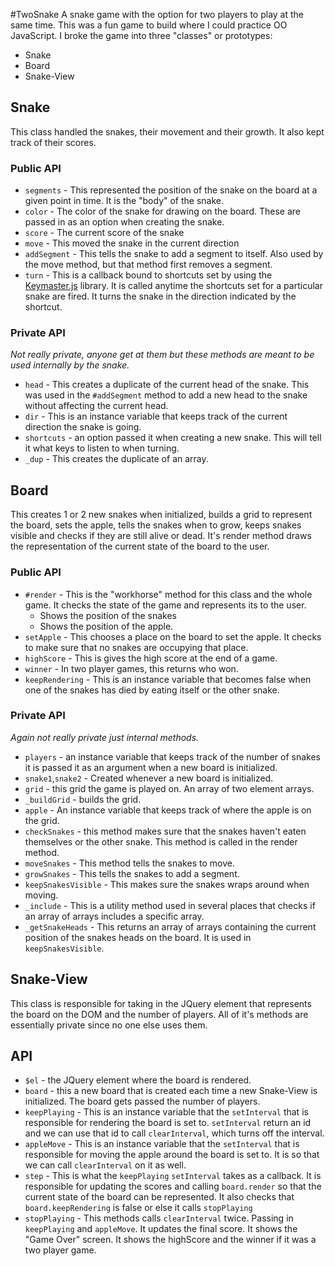 #TwoSnake
A snake game with the option for two players to play at the same time. 
This was a fun game to build where I could practice OO JavaScript. I broke the game into three "classes" or prototypes:

* Snake
* Board
* Snake-View

## Snake 
This class handled the snakes, their movement and their growth. It also kept track of their scores.

### Public API

* `segments` - This represented the position of the snake on the board at a given point in time. It is the "body" of the snake.
* `color` - The color of the snake for drawing on the board. These are passed in as an option when creating the snake.
* `score` - The current score of the snake
* `move` - This moved the snake in the current direction 
* `addSegment` - This tells the snake to add a segment to itself. Also used by the move method, but that method first removes a segment.
* `turn` - This is a callback bound to shortcuts set by using the [Keymaster.js](https://github.com/madrobby/keymaster) library. It is called anytime the shortcuts set for a particular snake are fired. It turns the snake in the direction indicated by the shortcut. 

### Private API

*Not really private, anyone get at them but these methods are meant to be used internally by the snake.* 


* `head` - This creates a duplicate of the current head of the snake. This was used in the `#addSegment` method to add a new head to the snake without affecting the current head.
* `dir` - This is an instance variable that keeps track of the current direction the snake is going. 
* `shortcuts` - an option passed it when creating a new snake. This will tell it what keys to listen to when turning.
* `_dup` - This creates the duplicate of an array.


## Board 
This creates 1 or 2 new snakes when initialized, builds a grid to represent the board, sets the apple, tells the snakes when to grow, keeps snakes visible and checks if they are still alive or dead. It's render method draws the representation of the current state of the board to the user.
                                                                                                    
### Public API
* `#render` - This is the "workhorse" method for this class and the whole game. It checks the state of the game  and represents its to the user.
  * Shows the position of the snakes
  * Shows the position of the apple. 
* `setApple` - This chooses a place on the board to set the apple. It checks to make sure that no snakes are occupying that place.
* `highScore` - This is gives the high score at the end of a game.
* `winner` - In two player games, this returns who won. 
* `keepRendering` - This is an instance variable that becomes false when one of the snakes has died by eating itself or the other snake.
 
### Private API

*Again not really private just internal methods.*

* `players` - an instance variable that keeps track of the number of snakes it is passed it as an argument when a new board is initialized.
* `snake1`,`snake2` - Created whenever a new board is initialized.
* `grid` - this grid the game is played on. An array of two element arrays.
* `_buildGrid` - builds the grid.
* `apple` - An instance variable that keeps track of where the apple is on the grid.
* `checkSnakes` - this method makes sure that the snakes haven't eaten themselves or the other snake. This method is called in the render method.
* `moveSnakes` - This method tells the snakes to move.
* `growSnakes` - This tells the snakes to add a segment.
* `keepSnakesVisible` - This makes sure the snakes wraps around when moving.
* `_include` - This is a utility method used in several places that checks if an array of arrays includes a specific array.
* `_getSnakeHeads` - This returns an array of arrays containing the current position of the snakes heads on the board. It is used in `keepSnakesVisible`. 
 
 
## Snake-View
This class is responsible for taking in the JQuery element that represents the board on the DOM and the number of players. All of it's methods are essentially private since no one else uses them. 

## API

* `$el` - the JQuery element where the board is rendered.
* `board` - this a new board that is created each time a new Snake-View is initialized. The board gets passed the number of players.
* `keepPlaying` - This is an instance variable that the `setInterval` that is responsible for rendering the board is set to. `setInterval` return an id and we can use that id to call `clearInterval`, which turns off the interval.
* `appleMove` - This is an instance variable that the `setInterval` that is responsible for moving the apple around the board is set to. It is so that we can call `clearInterval` on it as well.
* `step` - This is what the `keepPlaying` `setInterval` takes as a callback. It is responsible for updating the scores and calling `board.render` so that the current state of the board can be represented. It also checks that `board.keepRendering` is false or else it calls `stopPlaying`
* `stopPlaying` - This methods calls `clearInterval` twice. Passing in `keepPlaying` and `appleMove`. It updates the final score. It shows the "Game Over" screen. It shows the highScore and the winner if it was a two player game.

